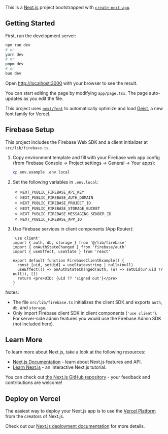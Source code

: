 This is a [Next.js](https://nextjs.org) project bootstrapped with [`create-next-app`](https://nextjs.org/docs/app/api-reference/cli/create-next-app).

## Getting Started

First, run the development server:

```bash
npm run dev
# or
yarn dev
# or
pnpm dev
# or
bun dev
```

Open [http://localhost:3000](http://localhost:3000) with your browser to see the result.

You can start editing the page by modifying `app/page.tsx`. The page auto-updates as you edit the file.

This project uses [`next/font`](https://nextjs.org/docs/app/building-your-application/optimizing/fonts) to automatically optimize and load [Geist](https://vercel.com/font), a new font family for Vercel.

## Firebase Setup

This project includes the Firebase Web SDK and a client initializer at `src/lib/firebase.ts`.

1. Copy environment template and fill with your Firebase web app config (from Firebase Console → Project settings → General → Your apps):

   ```bash
   cp env.example .env.local
   ```

2. Set the following variables in `.env.local`:

   - `NEXT_PUBLIC_FIREBASE_API_KEY`
   - `NEXT_PUBLIC_FIREBASE_AUTH_DOMAIN`
   - `NEXT_PUBLIC_FIREBASE_PROJECT_ID`
   - `NEXT_PUBLIC_FIREBASE_STORAGE_BUCKET`
   - `NEXT_PUBLIC_FIREBASE_MESSAGING_SENDER_ID`
   - `NEXT_PUBLIC_FIREBASE_APP_ID`

3. Use Firebase services in client components (App Router):

   ```tsx
   'use client'
   import { auth, db, storage } from '@/lib/firebase'
   import { onAuthStateChanged } from 'firebase/auth'
   import { useEffect, useState } from 'react'

   export default function FirebaseClientExample() {
     const [uid, setUid] = useState<string | null>(null)
     useEffect(() => onAuthStateChanged(auth, (u) => setUid(u?.uid ?? null)), [])
     return <pre>UID: {uid ?? 'signed out'}</pre>
   }
   ```

Notes:

- The file `src/lib/firebase.ts` initializes the client SDK and exports `auth`, `db`, and `storage`.
- Only import Firebase client SDK in client components (`'use client'`). For server-side admin features you would use the Firebase Admin SDK (not included here).

## Learn More

To learn more about Next.js, take a look at the following resources:

- [Next.js Documentation](https://nextjs.org/docs) - learn about Next.js features and API.
- [Learn Next.js](https://nextjs.org/learn) - an interactive Next.js tutorial.

You can check out [the Next.js GitHub repository](https://github.com/vercel/next.js) - your feedback and contributions are welcome!

## Deploy on Vercel

The easiest way to deploy your Next.js app is to use the [Vercel Platform](https://vercel.com/new?utm_medium=default-template&filter=next.js&utm_source=create-next-app&utm_campaign=create-next-app-readme) from the creators of Next.js.

Check out our [Next.js deployment documentation](https://nextjs.org/docs/app/building-your-application/deploying) for more details.
